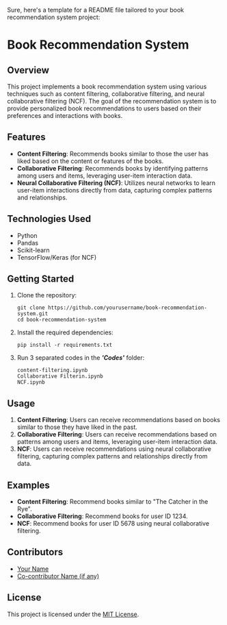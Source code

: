 Sure, here's a template for a README file tailored to your book recommendation system project:
# Book Recommendation System

## Overview
This project implements a book recommendation system using various techniques such as content filtering, collaborative filtering, and neural collaborative filtering (NCF). 
The goal of the recommendation system is to provide personalized book recommendations to users based on their preferences and interactions with books.

## Features
- **Content Filtering**: Recommends books similar to those the user has liked based on the content or features of the books.
- **Collaborative Filtering**: Recommends books by identifying patterns among users and items, leveraging user-item interaction data.
- **Neural Collaborative Filtering (NCF)**: Utilizes neural networks to learn user-item interactions directly from data, capturing complex patterns and relationships.

## Technologies Used
- Python
- Pandas
- Scikit-learn
- TensorFlow/Keras (for NCF)

## Getting Started
1. Clone the repository:
    ```
    git clone https://github.com/yourusername/book-recommendation-system.git
    cd book-recommendation-system
    ```
2. Install the required dependencies:

    ```
    pip install -r requirements.txt
    ```
3. Run 3 separated codes in the ***'Codes'*** folder:

    ```
    content-filtering.ipynb
    Collaborative Filterin.ipynb
    NCF.ipynb
    ```

## Usage
1. **Content Filtering**: Users can receive recommendations based on books similar to those they have liked in the past. 
2. **Collaborative Filtering**: Users can receive recommendations based on patterns among users and items, leveraging user-item interaction data.
3. **NCF**: Users can receive recommendations using neural collaborative filtering, capturing complex patterns and relationships directly from data.

## Examples
- **Content Filtering**: Recommend books similar to "The Catcher in the Rye".
- **Collaborative Filtering**: Recommend books for user ID 1234.
- **NCF**: Recommend books for user ID 5678 using neural collaborative filtering.

## Contributors
- [Your Name](https://github.com/mukandkrishna)
- [Co-contributor Name (if any)](https://github.com/cocontributorusername)

## License
This project is licensed under the [MIT License](LICENSE).
